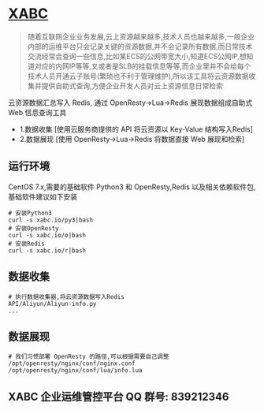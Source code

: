 # [XABC](https://xabcloud.com)
>随着互联网企业业务发展,云上资源越来越多,技术人员也越来越多,一般企业内部的运维平台只会记录关键的资源数据,并不会记录所有数据,而日常技术交流经常会查询一些信息,比如某ECS的公网带宽大小,知道ECS公网IP,想知道对应的内网IP等等,又或者是SLB的挂载信息等等,而企业里并不会给每个技术人员开通云子账号(繁琐也不利于管理维护),所以该工具将云资源数据收集并提供自助式查询,方便企业开发人员对云上资源信息日常检索

云资源数据汇总写入 Redis, 通过 OpenResty->Lua->Redis 展现数据组成自助式 Web 信息查询工具

- 1.数据收集 [使用云服务商提供的 API 将云资源以 Key-Value 结构写入Redis]
- 2.数据展现 [使用 OpenResty->Lua->Redis 将数据直接 Web 展现和检索]

## 运行环境
CentOS 7.x,需要的基础软件 Python3 和 OpenResty,Redis 以及相关依赖软件包,基础软件建议如下安装
```
# 安装Python3
curl -s xabc.io/py3|bash 
# 安装OpenResty
curl -s xabc.io/o|bash 
# 安装Redis
curl -s xabc.io/r|bash 
```

## 数据收集
```
# 执行数据收集器,将云资源数据写入Redis
API/Aliyun/Aliyun-info.py 
...
```

## 数据展现
```
# 我们习惯部署 OpenResty 的路径,可以根据需要自己调整
/opt/openresty/nginx/conf/nginx.conf
/opt/openresty/nginx/conf/lua/info.lua
```

## XABC 企业运维管控平台 QQ 群号: 839212346
